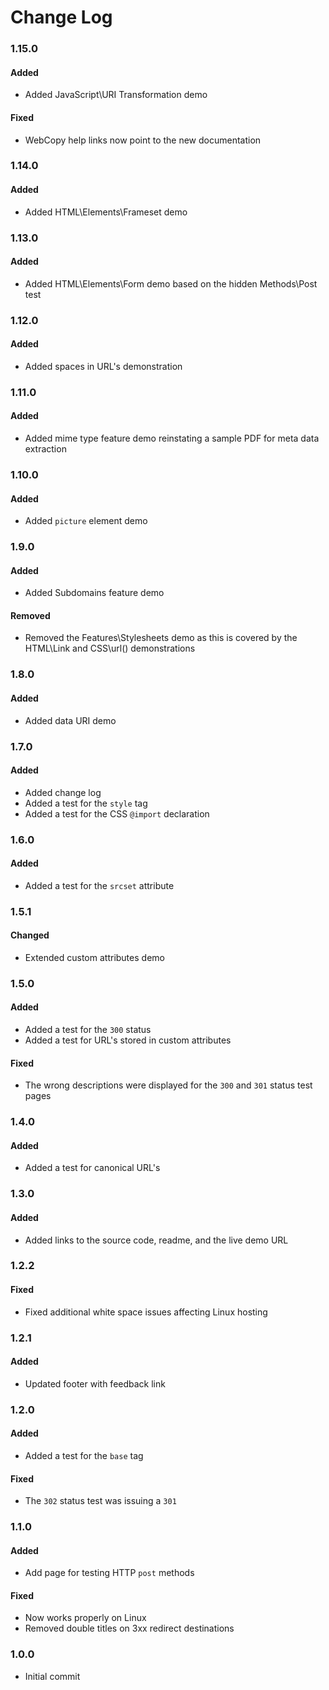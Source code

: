 Change Log
==========

### 1.15.0
#### Added
* Added JavaScript\URI Transformation demo

#### Fixed
* WebCopy help links now point to the new documentation

### 1.14.0
#### Added
* Added HTML\Elements\Frameset demo

### 1.13.0
#### Added
* Added HTML\Elements\Form demo based on the hidden Methods\Post test

### 1.12.0
#### Added
* Added spaces in URL's demonstration

### 1.11.0
#### Added
* Added mime type feature demo reinstating a sample PDF for meta data extraction

### 1.10.0
#### Added
* Added `picture` element demo

### 1.9.0
#### Added
* Added Subdomains feature demo

#### Removed
* Removed the Features\Stylesheets demo as this is covered by the HTML\Link and CSS\url() demonstrations

### 1.8.0
#### Added
* Added data URI demo

### 1.7.0
#### Added
* Added change log
* Added a test for the `style` tag
* Added a test for the CSS `@import` declaration

### 1.6.0
#### Added
* Added a test for the `srcset` attribute

### 1.5.1
#### Changed
* Extended custom attributes demo

### 1.5.0
#### Added
* Added a test for the `300` status
* Added a test for URL's stored in custom attributes

#### Fixed
* The wrong descriptions were displayed for the `300` and `301` status test pages

### 1.4.0
#### Added
* Added a test for canonical URL's

### 1.3.0
#### Added
* Added links to the source code, readme, and the live demo URL

### 1.2.2
#### Fixed
* Fixed additional white space issues affecting Linux hosting

### 1.2.1
#### Added
* Updated footer with feedback link

### 1.2.0
#### Added
* Added a test for the `base` tag
 
#### Fixed
* The `302` status test was issuing a `301` 

### 1.1.0
#### Added
* Add page for testing HTTP `post` methods
 
#### Fixed
* Now works properly on Linux
* Removed double titles on 3xx redirect destinations

### 1.0.0
* Initial commit
